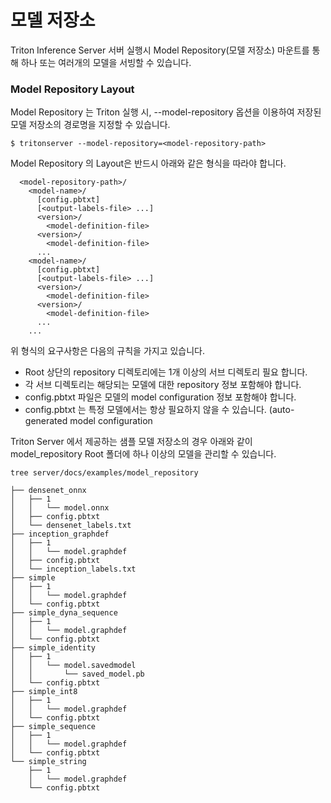 # 모델 저장소

Triton Inference Server 서버 실행시 Model Repository(모델 저장소) 마운트를 통해 하나 또는 여러개의 모델을 서빙할 수 있습니다.&#x20;

### Model Repository Layout

Model Repository 는 Triton 실행 시,  --model-repository 옵션을 이용하여 저장된 모델 저장소의 경로명을 지정할 수 있습니다.

```
$ tritonserver --model-repository=<model-repository-path>
```

&#x20;

Model Repository 의 Layout은 반드시 아래와 같은 형식을 따라야 합니다.

```
  <model-repository-path>/
    <model-name>/
      [config.pbtxt]
      [<output-labels-file> ...]
      <version>/
        <model-definition-file>
      <version>/
        <model-definition-file>
      ...
    <model-name>/
      [config.pbtxt]
      [<output-labels-file> ...]
      <version>/
        <model-definition-file>
      <version>/
        <model-definition-file>
      ...
    ...
```

위 형식의 요구사항은 다음의 규칙을 가지고 있습니다.

* Root 상단의 repository 디렉토리에는 1개 이상의 서브 디렉토리 필요 합니다.
* 각 서브 디렉토리는 해당되는 모델에 대한 repository 정보 포함해야 합니다.
* config.pbtxt 파일은 모델의 model configuration 정보 포함해야 합니다.
* config.pbtxt 는 특정 모델에서는 항상 필요하지 않을 수 있습니다. (auto-generated model configuration&#x20;

Triton Server 에서 제공하는 샘플 모델 저장소의 경우 아래와 같이 model\_repository Root 폴더에 하나 이상의 모델을 관리할 수 있습니다.&#x20;

```
tree server/docs/examples/model_repository

├── densenet_onnx
│   ├── 1
│   │   └── model.onnx
│   ├── config.pbtxt
│   └── densenet_labels.txt
├── inception_graphdef
│   ├── 1
│   │   └── model.graphdef
│   ├── config.pbtxt
│   └── inception_labels.txt
├── simple
│   ├── 1
│   │   └── model.graphdef
│   └── config.pbtxt
├── simple_dyna_sequence
│   ├── 1
│   │   └── model.graphdef
│   └── config.pbtxt
├── simple_identity
│   ├── 1
│   │   └── model.savedmodel
│   │       └── saved_model.pb
│   └── config.pbtxt
├── simple_int8
│   ├── 1
│   │   └── model.graphdef
│   └── config.pbtxt
├── simple_sequence
│   ├── 1
│   │   └── model.graphdef
│   └── config.pbtxt
└── simple_string
    ├── 1
    │   └── model.graphdef
    └── config.pbtxt
```
